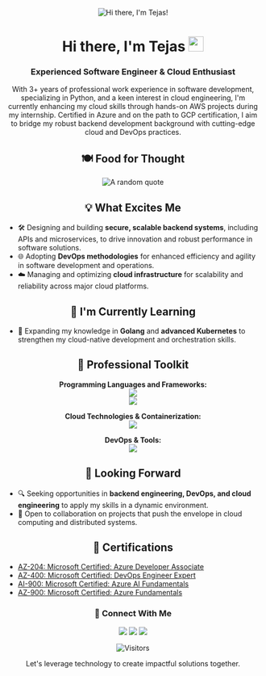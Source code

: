 
<div align="center">

![Hi there, I'm Tejas!](https://user-images.githubusercontent.com/74038190/226190894-18e959ba-d458-4a94-ac44-790190f2a947.gif)

<h1>Hi there, I'm Tejas <img src="https://github.com/TheDudeThatCode/TheDudeThatCode/blob/master/Assets/Hi.gif" width="30"/></h1>
<h3>Experienced Software Engineer & Cloud Enthusiast</h3>

With 3+ years of professional work experience in software development, specializing in Python, and a keen interest in cloud engineering, I'm currently enhancing my cloud skills through hands-on AWS projects during my internship. Certified in Azure and on the path to GCP certification, I aim to bridge my robust backend development background with cutting-edge cloud and DevOps practices.  

</div>  



<div align="center">

## 🍽️ Food for Thought

![A random quote](https://quotes-github-readme.vercel.app/api?type=horizontal&theme=dark)  


</div>  



<div align="center">

## 💡 What Excites Me

</div>

- 🛠 Designing and building **secure, scalable backend systems**, including APIs and microservices, to drive innovation and robust performance in software solutions.  
- 🌐 Adopting **DevOps methodologies** for enhanced efficiency and agility in software development and operations.  
- ☁️ Managing and optimizing **cloud infrastructure** for scalability and reliability across major cloud platforms.  


<div align="center">

## 🌱 I'm Currently Learning

</div>

- 🚀 Expanding my knowledge in **Golang** and **advanced Kubernetes** to strengthen my cloud-native development and orchestration skills.  


<div align="center">

## 🔧 Professional Toolkit
**Programming Languages and Frameworks:**  
<img src="https://skillicons.dev/icons?i=python,java,cs,go" />  
<img src="https://skillicons.dev/icons?i=flask,spring,react,mongodb,postgres,mysql" />

**Cloud Technologies & Containerization:**  
<img src="https://skillicons.dev/icons?i=aws,docker,kubernetes,terraform,ansible,azure" />

**DevOps & Tools:**  
<img src="https://skillicons.dev/icons?i=linux,git,bash,jenkins,githubactions,gitlab" />  

</div>


<div align="center">

## 🔭 Looking Forward

</div>

- 🔍 Seeking opportunities in **backend engineering, DevOps, and cloud engineering** to apply my skills in a dynamic environment.  
- 🤝 Open to collaboration on projects that push the envelope in cloud computing and distributed systems.  


<div align="center">

## 📜 Certifications

</div>

- [AZ-204: Microsoft Certified: Azure Developer Associate](https://learn.microsoft.com/api/credentials/share/en-us/TejasPrabhu-6216/2402802CB37F033E?sharingId=6798F8A49F094D70)
- [AZ-400: Microsoft Certified: DevOps Engineer Expert](https://learn.microsoft.com/api/credentials/share/en-us/TejasPrabhu-6216/7BA737D3B509EC24?sharingId=6798F8A49F094D70)
- [AI-900: Microsoft Certified: Azure AI Fundamentals](https://learn.microsoft.com/api/credentials/share/en-us/TejasPrabhu-6216/C008456E783B73CF?sharingId=6798F8A49F094D70)
- [AZ-900: Microsoft Certified: Azure Fundamentals](https://learn.microsoft.com/api/credentials/share/en-us/TejasPrabhu-6216/A88E06953F0F89AF?sharingId=6798F8A49F094D70)  



<div align="center">

### 🤝 Connect With Me
[<img src="https://skillicons.dev/icons?i=twitter" />](https://twitter.com/tejasprabhu4)
[<img src="https://skillicons.dev/icons?i=linkedin" />](https://www.linkedin.com/in/tprabhu2911/)
[<img src="https://skillicons.dev/icons?i=gmail" />](mailto:tejas.prabhu29@gmail.com?subject=Hello%20Tejas,%20From%20Github)

![Visitors](https://api.visitorbadge.io/api/combined?path=https%3A%2F%2Fgithub.com%2FTejasPrabhu%2FTejasPrabhu&labelColor=%2337d67a&countColor=%23555555)

Let's leverage technology to create impactful solutions together.

</div>


